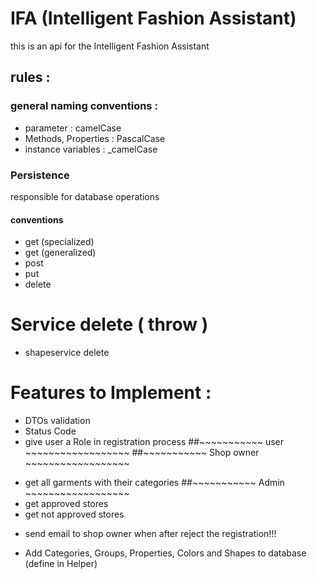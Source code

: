 # IFA (Intelligent Fashion Assistant)

this is an api for the Intelligent Fashion Assistant

## rules : 

### general naming conventions : 
- parameter : camelCase 
- Methods, Properties : PascalCase 
- instance variables : _camelCase

### Persistence 
responsible for database operations
#### conventions
- get (specialized)
- get (generalized)
- post 
- put 
- delete

# Service  delete ( throw )
- shapeservice delete

# Features to Implement : 
- DTOs validation
- Status Code
- give user a Role in registration process
##~~~~~~~~~~~ user ~~~~~~~~~~~~~~~~~~
##~~~~~~~~~~~ Shop owner ~~~~~~~~~~~~~~~~~~
+ get all garments with their categories
##~~~~~~~~~~~ Admin ~~~~~~~~~~~~~~~~~~
+ get approved stores 
+ get not approved stores
- send email to shop owner when after reject the registration!!!
+ Add Categories, Groups, Properties, Colors and Shapes to database (define in Helper)
